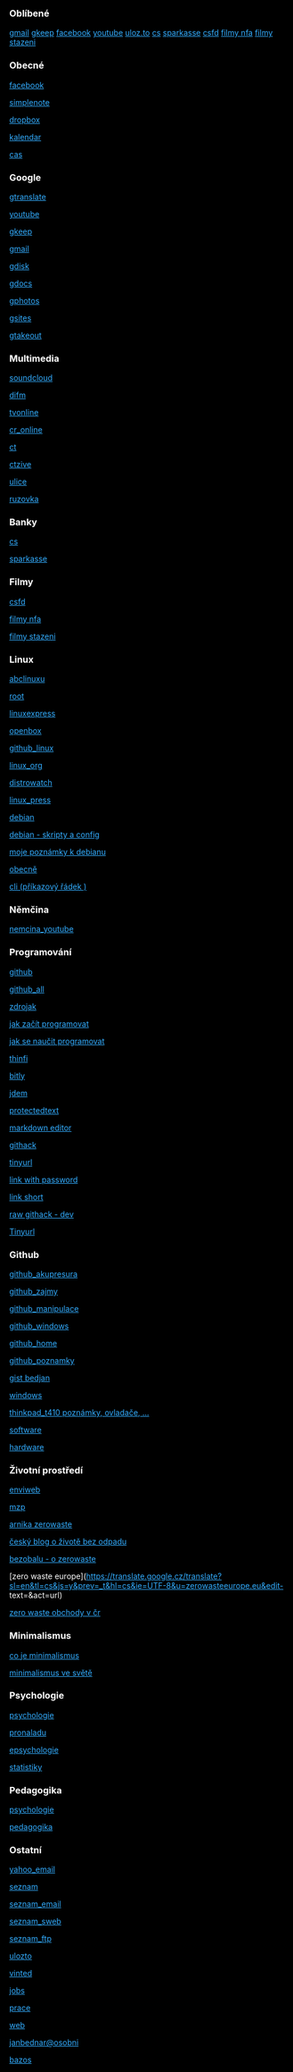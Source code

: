 <html>
<head>
<title>Web osobní</title>
</head>
<body>
<meta charset="UTF-8">
<meta name="viewport" content="width=device-width, initial-scale=1">
<style>
html {color: white;background-color:black;text-align: left;} 
a:link { color: #33adff;}
a:visited {color: #ff9933;}
a:hover {  color: #ffff1a;}
a:active {  color: #33ff33;}
</style>

### Oblíbené

[gmail](https://mail.google.com/mail/u/0/#inbox) [gkeep](https://keep.google.com/#home) [facebook](https://www.facebook.com/) [youtube](https://www.youtube.com/) [uloz.to](https://uloz.to) [cs](https://bezpecnost.csas.cz/login/?client_id=georgeclient_cz) [sparkasse](https://www.ostsaechsische-sparkasse-dresden.de/de/home/service/online-mobile-banking.html) [csfd](https://www.csfd.cz/) [filmy nfa](https://nfa.cz/cz/obchod-a-distribuce/distribuce-v-cr/filmy-do-1964/) [filmy stazeni](https://uloz.to/folder/dFY1yYQFavz0/name/Yperit-Paradise#!ZGAvMQR2ZGR0ZwIxZwV3LmL4Mwp5AGO6qzSIJTMUGJczDGVmZj==)

### Obecné

[facebook](https://www.facebook.com/)

[simplenote](https://app.simplenote.com/login/)

[dropbox](https://www.dropbox.com/home)

[kalendar](https://time.is/calendar)

[cas](https://time.is/)

### Google

[gtranslate](https://translate.google.cz/)

[youtube](https://www.youtube.com/)

[gkeep](https://keep.google.com/#home)

[gmail](https://mail.google.com/mail/u/0/#inbox)

[gdisk](https://drive.google.com/drive/)

[gdocs](https://docs.google.com/document/u/0/)

[gphotos](https://photos.google.com/?hl=cs&pli=1)

[gsites](https://sites.google.com/site/bedjansite/)

[gtakeout](https://takeout.google.com/settings/takeout?pli=1)

### Multimedia

[soundcloud](https://soundcloud.com/signin)

[difm](https://www.di.fm/)

[tvonline](https://www.spustit.cz/tv-ct1-online-zdarma/)

[cr_online](https://www.mujrozhlas.cz/zive)

[ct](https://www.ceskatelevize.cz/porady/a-z/)

[ctzive](https://www.ceskatelevize.cz/ivysilani/serialy)

[ulice](https://novaplus.nova.cz/porad/ulice/cele-dily)

[ruzovka](https://novaplus.nova.cz/porad/ordinace-v-ruzove-zahrade-2)

### Banky

[cs](https://bezpecnost.csas.cz/login/?client_id=georgeclient_cz)
 

[sparkasse](https://www.ostsaechsische-sparkasse-dresden.de/de/home/service/online-mobile-banking.html)

### Filmy

[csfd](https://www.csfd.cz/)

[filmy nfa](https://nfa.cz/cz/obchod-a-distribuce/distribuce-v-cr/filmy-do-1964/)

[filmy stazeni](https://uloz.to/folder/dFY1yYQFavz0/name/Yperit-Paradise#!ZGAvMQR2ZGR0ZwIxZwV3LmL4Mwp5AGO6qzSIJTMUGJczDGVmZj==)

### Linux

[abclinuxu](https://www.abclinuxu.cz/)

[root](https://www.root.cz/)

[linuxexpress](https://www.linuxexpres.cz/)

[openbox](http://www.fastlinux.eu/_archiv/index.php?page=linux026#Lock)

[github_linux](https://github.com/bedjan/debian/blob/master/poznamky/linux_cli.md)

[linux\_org](https://translate.google.cz/translate?hl=cs&sl=en&tl=cs&u=http%3A%2F%2Flinux.org) 

[distrowatch](https://translate.google.cz/translate?hl=cs?sl=auto&sl=auto&tl=cs&u=https%3A%2F%2Fdistrowatch.com%2F&sandbox=1) 

[linux\_press](https://translate.google.cz/translate?sl=en&tl=cs&js=y&prev=_t&hl=cs&ie=UTF-8&u=linux.press&edit-text=&act=url)


[debian](https://www.debian.org/index.cs.html) 

[debian - skripty a config](https://github.com/bedjan/debian) 

[moje poznámky k debianu](https://github.com/bedjan/debian/blob/master/poznamky/debian.md)

[obecně](https://github.com/bedjan/debian/blob/master/poznamky/linux.md) 

[cli (příkazový řádek )](https://github.com/bedjan/debian/blob/master/poznamky/linux_cli.md)

### Němčina

[nemcina_youtube](https://www.youtube.com/channel/UC4LQ7gUVS5w45ba1VubmJpg/videos)

### Programování

[github](https://github.com/bedjan/)

[github_all](https://github.com/bedjan/debian/blob/master/skripty/all.sh)

[zdrojak](https://zdrojak.cz/)


[jak začít programovat](https://www.itnetwork.cz/jak-zacit-programovat-tvorit-aplikace-programy) 

[jak se naučit programovat](https://www.startitup.cz/11-stranek-ktere-te-nauci-programovat-z-pohodli-domova/)

[thinfi](https://thinfi.com/)

[bitly](https://bitly.com/)

[jdem](http://jdem.cz/)

[protectedtext](https://www.protectedtext.com/)

[markdown editor](https://dillinger.io/) 

[githack](https://raw.githack.com/)

[tinyurl](https://tinyurl.com/app)

[link with password](https://thinfi.com/) 

[link short](https://bitly.com/)


[raw githack - dev](https://raw.githack.com/) 

[Tinyurl](https://tinyurl.com/)



### Github

[github_akupresura](https://github.com/bedjan/akupresura/blob/master/akupresura_prvni_pomoc.md)

[github_zajmy](https://github.com/bedjan/zajmy)

[github_manipulace](https://github.com/bedjan/manipulace)

[github_windows](https://github.com/bedjan/windows)

[github_home](https://github.com/bedjan/home)

[github_poznamky](https://github.com/bedjan/github/blob/master/README.md)

[gist bedjan](https://gist.github.com/bedjan)

[windows](https://github.com/bedjan/windows) 

[thinkpad\_t410 poznámky, ovladače, ...](https://github.com/bedjan/thinkpad_t410)

[software](https://github.com/bedjan/sw/tree/master)

[hardware](https://github.com/bedjan/hw/tree/master)

### Životní prostředí

[enviweb](http://www.enviweb.cz/)

[mzp](https://www.mzp.cz/)

[arnika zerowaste](http://arnika.org/zero-waste) 

[český blog o životě bez odpadu](http://www.czechzerowaste.cz/) 

[bezobalu - o zerowaste](http://zerowaste.bezobalu.org/) 

[zero waste europe](https://translate.google.cz/translate?sl=en&tl=cs&js=y&prev=_t&hl=cs&ie=UTF-8&u=zerowasteeurope.eu&edit-
text=&act=url) 

[zero waste obchody v čr](https://www.greenglasses.cz/cs/business-category/zero-waste-obchody-jidlo-piti/)

### Minimalismus

[co je minimalismus](http://zijememinimalismem.cz/minimalismus-co-to-je-prosim-te/)

[minimalismus ve světě](https://translate.google.cz/translate?hl=cs?sl=en&tl=cs&u=www.becomingminimalist.com/most-popular-posts/)


### Psychologie

[psychologie](https://psychologie.cz/clanky/)

[pronaladu](https://www.pronaladu.cz/)

[epsychologie](https://e-psycholog.eu/archiv)

[statistiky](https://www.czso.cz/csu/czso/statistiky)

### Pedagogika

[psychologie](http://htmlpreview.github.io/?https://rawcdn.githack.com/bedjan/skola/master/psychologie.html) 

[pedagogika](http://htmlpreview.github.io/?https://rawcdn.githack.com/bedjan/skola/master/pedagogika.html)
 
### Ostatní

[yahoo_email](https://login.yahoo.com)

[seznam](https://www.seznam.cz/)

[seznam_email](https://login.szn.cz/)

[seznam_sweb](https://login.szn.cz/?serviceId=sweb&loggedURL=http://webadmin.sweb.cz/)

[seznam_ftp](ftp://sweb.cz/)

[ulozto](https://uloz.to/login?key=logreg)

[vinted](https://www.vinted.cz/member/general/login?ref_url=%2F&__cf_chl_captcha_tk__=06e60c0838f1e7a7cfd5731145275268b2f8d333-1622574905-0-AWud745mERmzGs9xCMmTroN332YOMEB1XBdXrPdWOQb8DLHtVc_N12zsvulYXNXLllall03fFZTibqJOiwZAUE81L6fVqCpHHbu8-3razVqegPH9re-QEQZfqN_EzyWYJCjI2_q2ZBDKAAQnTeVwL2CdkgiuZvHgTuBg8Jd0sF0cqNidaj8mYoXU3bamvN5TBnyEWwS7CHFcmdRPpW1RfAfMRh40-evwGj-9EHUsXZrma23ik_BXVbhs2URb_mb-GVAXMaakFCT3XV5bppHKz3oSSQz9jTwc73S1Ym0l089x-QfVBsc4XUGYtDeykKIjTo1rm7h9RLIAkGRq8nPcFCcdZBznaFb779UgKQ-KLYomfrqAkRsCYDPIvNSiPs_R3WRyAR2Y-jpSJTaKdTb78nX5sCH8qsqJ9Q9ksbvWsFlMsUE15ua8lyGrnQsN8KmTWkanrIneuVfsDHqVyqzpRZNAvz5r-CDm1pA5x5M4FkYXcwPL_KOJ6fR96lPDrN1cWOAlMHY8oRnfqNJMqhEva-zZ-BC31NoXdbsXtNr6xJtd3qr331Bq237FcAWYvwHtAWUsXCwV_Dh95L4WR747luRvi9htOMEXK34CgQk1GWc52dUVjzxTaz52vX-YNdjiKSYxnYlWP1stZtGLkRBqNyWdj7uGW-kdlOaKtfBqkWEpvg1OgUdgB21cuPY-GsWc6Gyq2XGrc35xgFbVdouNQxg)


[jobs](https://www.jobs.cz/)

[prace](https://www.jprace.cz/)

[web](http://janbednar.sweb.cz/)

[janbednar@osobni](https://sites.google.com/site/bedjansite/)

[bazos](https://www.bazos.cz/)


